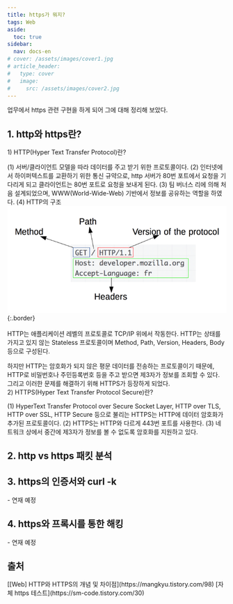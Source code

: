 ```yaml
---
title: https가 뭐지?
tags: Web
aside:
  toc: true
sidebar:
  nav: docs-en
# cover: /assets/images/cover1.jpg
# article_header:
#   type: cover
#   image:
#     src: /assets/images/cover2.jpg
---
```


업무에서 https 관련 구현을 하게 되어 그에 대해 정리해 보았다.

<!-- more -->

<h2 id="h1">1. http와 https란?</h2>
<span class="thirdheading">
1) HTTP(Hyper Text Transfer Protocol)란?
</span>

(1) 서버/클라이언트 모델을 따라 데이터를 주고 받기 위한 프로토콜이다.
(2) 인터넷에서 하이퍼텍스트를 교환하기 위한 통신 규약으로, http 서버가 80번 포트에서 요청을 기다리게 되고 클라이언트는 80번 포트로 요청을 보내게 된다.
(3) 팀 버너스 리에 의해 처음 설계되었으며, WWW(World-Wide-Web) 기반에서 정보를 공유하는 역할을 하였다.
(4) HTTP의 구조
![Image](/assets/postimage/http_structure.png){:.border}
<br><br>
HTTP는 애플리케이션 레벨의 프로토콜로 TCP/IP 위에서 작동한다. HTTP는 상태를 가지고 있지 않는 Stateless 프로토콜이며 Method, Path, Version, Headers, Body 등으로 구성된다.

<span class="emphasis_1">
하지만 HTTP는 암호화가 되지 않은 평문 데이터를 전송하는 프로토콜이기 때문에, HTTP로 비밀번호나 주민등록번호 등을 주고 받으면 제3자가 정보를 조회할 수 있다. 그리고 이러한 문제를 해결하기 위해 HTTPS가 등장하게 되었다.
</span>

<br>
<span class="thirdheading">
2) HTTPS(Hyper Text Transfer Protocol Secure)란?
</span>

(1) HyperText Transfer Protocol over Secure Socket Layer, HTTP over TLS, HTTP over SSL, HTTP Secure 등으로 불리는 HTTPS는 HTTP에 데이터 암호화가 추가된 프로토콜이다.
(2) HTTPS는 HTTP와 다르게 443번 포트를 사용한다.
(3) 네트워크 상에서 중간에 제3자가 정보를 볼 수 없도록 암호화를 지원하고 있다.


<h2 id="h2">2. http vs https 패킷 분석</h2>

<h2 id="h3">3. https의 인증서와 curl -k</h2>
- 연재 예정

<h2 id="h4">4. https와 프록시를 통한 해킹</h2>
- 연재 예정

<h2 id="h5">출처</h2>
[[Web] HTTP와 HTTPS의 개념 및 차이점](https://mangkyu.tistory.com/98)
[자체 https 테스트](https://sm-code.tistory.com/30)
